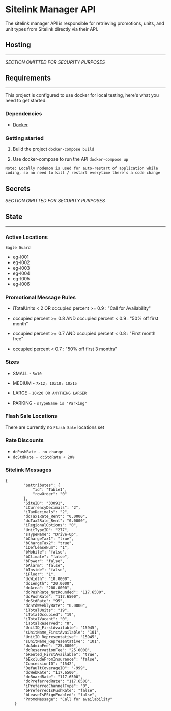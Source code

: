 # Sitelink Manager API

The sitelink manager API is responsible for retrieving promotions, units, and unit types from Sitelink directly via their API. 


## Hosting
---
_SECTION OMITTED FOR SECURITY PURPOSES_

## Requirements
---
This project is configured to use docker for local testing, here's what you need to get started:

### Dependencies

- [Docker](https://www.docker.com/)

### Getting started

1. Build the project
`docker-compose build`

3. Use docker-compose to run the API
`docker-compose up`

`Note: Locally nodemon is used for auto-restart of application while coding, so no need to kill / restart everytime there's a code change`

## Secrets
_SECTION OMITTED FOR SECURITY PURPOSES_

## State
---

### Active Locations  

`Eagle Guard`  
- eg-l001  
- eg-l002  
- eg-l003  
- eg-l004  
- eg-l005  
- eg-l006  

### Promotional Message Rules

* iTotalUnits < 2 OR occupied percent >= 0.9 : "Call for Availability"

* occupied percent >= 0.8 AND occupied percent < 0.9 : "50% off first month"

* occupied percent >= 0.7 AND occupied percent < 0.8 : "First month free"

* occupied percent < 0.7 : "50% off first 3 months"

### Sizes

* SMALL - `5x10`

* MEDIUM - `7x12; 10x10; 10x15`

* LARGE - `10x20 OR ANYTHING LARGER`

* PARKING - `sTypeName is "Parking"`

### Flash Sale Locations

There are currently no `Flash Sale` locations set

### Rate Discounts

* `dcPushRate - no change`
* `dcStdRate - dcStdRate + 20%`

### Sitelink Messages
```
{
        "$attributes": {
            "id": "Table1",
            "rowOrder": "0"
        },
        "SiteID": "33091",
        "iCurrencyDecimals": "2",
        "iTaxDecimals": "2",
        "dcTax1Rate_Rent": "0.0000",
        "dcTax2Rate_Rent": "0.0000",
        "iRegionalOptions": "0",
        "UnitTypeID": "277",
        "sTypeName": "Drive-Up",
        "bChargeTax1": "true",
        "bChargeTax2": "true",
        "iDefLeaseNum": "1",
        "bMobile": "false",
        "bClimate": "false",
        "bPower": "false",
        "bAlarm": "false",
        "bInside": "false",
        "iFloor": "1",
        "dcWidth": "10.0000",
        "dcLength": "20.0000",
        "dcArea": "200.0000",
        "dcPushRate_NotRounded": "117.6500",
        "dcPushRate": "117.6500",
        "dcStdRate": "95",
        "dcStdWeeklyRate": "0.0000",
        "iTotalUnits": "19",
        "iTotalOccupied": "19",
        "iTotalVacant": "0",
        "iTotalReserved": "0",
        "UnitID_FirstAvailable": "15945",
        "sUnitName_FirstAvailable": "101",
        "UnitID_Representative": "15945",
        "sUnitName_Representative": "101",
        "dcAdminFee": "25.0000",
        "dcReservationFee": "25.0000",
        "bRented_FirstAvailable": "true",
        "bExcludeFromInsurance": "false",
        "ConcessionID": "1542",
        "DefaultCoverageID": "-999",
        "dcWebRate": "117.6500",
        "dcBoardRate": "117.6500",
        "dcPreferredRate": "117.6500",
        "iPreferredChannelType": "0",
        "bPreferredIsPushRate": "false",
        "bLeaseIsESignEnabled": "false",
        "PromoMessage": "Call for availability"
    }
```
